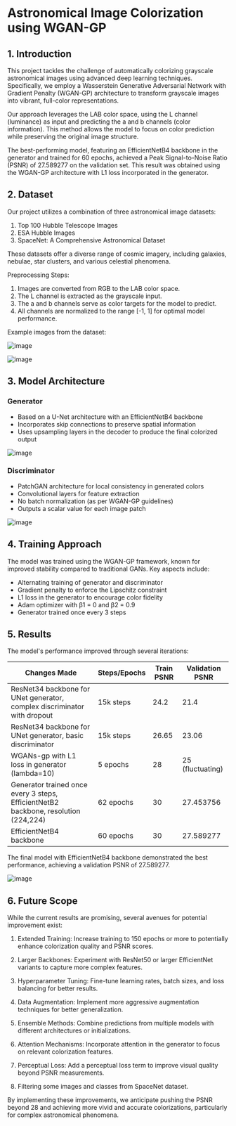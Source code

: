 # Astronomical Image Colorization using WGAN-GP

## 1. Introduction

This project tackles the challenge of automatically colorizing grayscale astronomical images using advanced deep learning techniques. Specifically, we employ a Wasserstein Generative Adversarial Network with Gradient Penalty (WGAN-GP) architecture to transform grayscale images into vibrant, full-color representations.

Our approach leverages the LAB color space, using the L channel (luminance) as input and predicting the a and b channels (color information). This method allows the model to focus on color prediction while preserving the original image structure.

The best-performing model, featuring an EfficientNetB4 backbone in the generator and trained for 60 epochs, achieved a Peak Signal-to-Noise Ratio (PSNR) of 27.589277 on the validation set. This result was obtained using the WGAN-GP architecture with L1 loss incorporated in the generator.

## 2. Dataset

Our project utilizes a combination of three astronomical image datasets:

1. Top 100 Hubble Telescope Images
2. ESA Hubble Images
3. SpaceNet: A Comprehensive Astronomical Dataset

These datasets offer a diverse range of cosmic imagery, including galaxies, nebulae, star clusters, and various celestial phenomena.

Preprocessing Steps:
1. Images are converted from RGB to the LAB color space.
2. The L channel is extracted as the grayscale input.
3. The a and b channels serve as color targets for the model to predict.
4. All channels are normalized to the range [-1, 1] for optimal model performance.

Example images from the dataset:

![image](https://github.com/user-attachments/assets/1f374373-b9fb-4566-9ae0-e4eb93c7a58e)

![image](https://github.com/user-attachments/assets/0b8ddf53-a4ef-467c-97a1-9d5e10d686a7)


## 3. Model Architecture

### Generator
- Based on a U-Net architecture with an EfficientNetB4 backbone
- Incorporates skip connections to preserve spatial information
- Uses upsampling layers in the decoder to produce the final colorized output

![image](https://github.com/user-attachments/assets/50964adc-2967-4bb2-8e72-c6c794116de5)



### Discriminator
- PatchGAN architecture for local consistency in generated colors
- Convolutional layers for feature extraction
- No batch normalization (as per WGAN-GP guidelines)
- Outputs a scalar value for each image patch

 ![image](https://github.com/user-attachments/assets/7a20eabb-4e2d-4151-8f17-66f470280885)


## 4. Training Approach

The model was trained using the WGAN-GP framework, known for improved stability compared to traditional GANs. Key aspects include:

- Alternating training of generator and discriminator
- Gradient penalty to enforce the Lipschitz constraint
- L1 loss in the generator to encourage color fidelity
- Adam optimizer with β1 = 0 and β2 = 0.9
- Generator trained once every 3 steps

## 5. Results

The model's performance improved through several iterations:

| Changes Made | Steps/Epochs | Train PSNR | Validation PSNR |
|--------------|--------------|------------|--------------------|
| ResNet34 backbone for UNet generator, complex discriminator with dropout | 15k steps | 24.2 | 21.4 |
| ResNet34 backbone for UNet generator, basic discriminator | 15k steps | 26.65 | 23.06 |
| WGANs-gp with L1 loss in generator (lambda=10) | 5 epochs | 28 | 25 (fluctuating) |
| Generator trained once every 3 steps, EfficientNetB2 backbone, resolution (224,224) | 62 epochs | 30 | 27.453756 |
| EfficientNetB4 backbone | 60 epochs | 30 | 27.589277 |

The final model with EfficientNetB4 backbone demonstrated the best performance, achieving a validation PSNR of 27.589277.

![image](https://github.com/user-attachments/assets/f79c1ca9-d2c4-49b6-9fac-0f6086340f8a)


## 6. Future Scope

While the current results are promising, several avenues for potential improvement exist:

1. Extended Training: Increase training to 150 epochs or more to potentially enhance colorization quality and PSNR scores.

2. Larger Backbones: Experiment with ResNet50 or larger EfficientNet variants to capture more complex features.

3. Hyperparameter Tuning: Fine-tune learning rates, batch sizes, and loss balancing for better results.

4. Data Augmentation: Implement more aggressive augmentation techniques for better generalization.

5. Ensemble Methods: Combine predictions from multiple models with different architectures or initializations.

6. Attention Mechanisms: Incorporate attention in the generator to focus on relevant colorization features.

7. Perceptual Loss: Add a perceptual loss term to improve visual quality beyond PSNR measurements.

8. Filtering some images and classes from SpaceNet dataset.

By implementing these improvements, we anticipate pushing the PSNR beyond 28 and achieving more vivid and accurate colorizations, particularly for complex astronomical phenomena.
